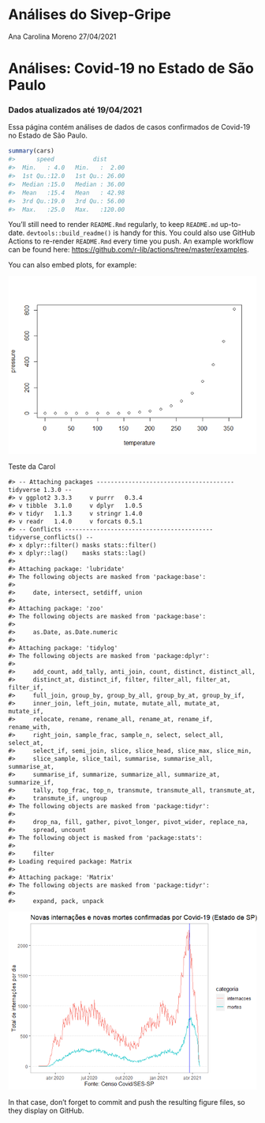 Análises do Sivep-Gripe
================
Ana Carolina Moreno
27/04/2021

<!-- README.md is generated from README.Rmd. Please edit that file -->

# Análises: Covid-19 no Estado de São Paulo

### Dados atualizados até **19/04/2021**

<!-- badges: start -->
<!-- badges: end -->

Essa página contém análises de dados de casos confirmados de Covid-19 no
Estado de São Paulo.

``` r
summary(cars)
#>      speed           dist       
#>  Min.   : 4.0   Min.   :  2.00  
#>  1st Qu.:12.0   1st Qu.: 26.00  
#>  Median :15.0   Median : 36.00  
#>  Mean   :15.4   Mean   : 42.98  
#>  3rd Qu.:19.0   3rd Qu.: 56.00  
#>  Max.   :25.0   Max.   :120.00
```

You’ll still need to render `README.Rmd` regularly, to keep `README.md`
up-to-date. `devtools::build_readme()` is handy for this. You could also
use GitHub Actions to re-render `README.Rmd` every time you push. An
example workflow can be found here:
<https://github.com/r-lib/actions/tree/master/examples>.

You can also embed plots, for example:

![](README_files/figure-gfm/pressure-1.png)<!-- -->

Teste da Carol

    #> -- Attaching packages --------------------------------------- tidyverse 1.3.0 --
    #> v ggplot2 3.3.3     v purrr   0.3.4
    #> v tibble  3.1.0     v dplyr   1.0.5
    #> v tidyr   1.1.3     v stringr 1.4.0
    #> v readr   1.4.0     v forcats 0.5.1
    #> -- Conflicts ------------------------------------------ tidyverse_conflicts() --
    #> x dplyr::filter() masks stats::filter()
    #> x dplyr::lag()    masks stats::lag()
    #> 
    #> Attaching package: 'lubridate'
    #> The following objects are masked from 'package:base':
    #> 
    #>     date, intersect, setdiff, union
    #> 
    #> Attaching package: 'zoo'
    #> The following objects are masked from 'package:base':
    #> 
    #>     as.Date, as.Date.numeric
    #> 
    #> Attaching package: 'tidylog'
    #> The following objects are masked from 'package:dplyr':
    #> 
    #>     add_count, add_tally, anti_join, count, distinct, distinct_all,
    #>     distinct_at, distinct_if, filter, filter_all, filter_at, filter_if,
    #>     full_join, group_by, group_by_all, group_by_at, group_by_if,
    #>     inner_join, left_join, mutate, mutate_all, mutate_at, mutate_if,
    #>     relocate, rename, rename_all, rename_at, rename_if, rename_with,
    #>     right_join, sample_frac, sample_n, select, select_all, select_at,
    #>     select_if, semi_join, slice, slice_head, slice_max, slice_min,
    #>     slice_sample, slice_tail, summarise, summarise_all, summarise_at,
    #>     summarise_if, summarize, summarize_all, summarize_at, summarize_if,
    #>     tally, top_frac, top_n, transmute, transmute_all, transmute_at,
    #>     transmute_if, ungroup
    #> The following objects are masked from 'package:tidyr':
    #> 
    #>     drop_na, fill, gather, pivot_longer, pivot_wider, replace_na,
    #>     spread, uncount
    #> The following object is masked from 'package:stats':
    #> 
    #>     filter
    #> Loading required package: Matrix
    #> 
    #> Attaching package: 'Matrix'
    #> The following objects are masked from 'package:tidyr':
    #> 
    #>     expand, pack, unpack

![](README_files/figure-gfm/unnamed-chunk-2-1.png)<!-- -->

In that case, don’t forget to commit and push the resulting figure
files, so they display on GitHub.
